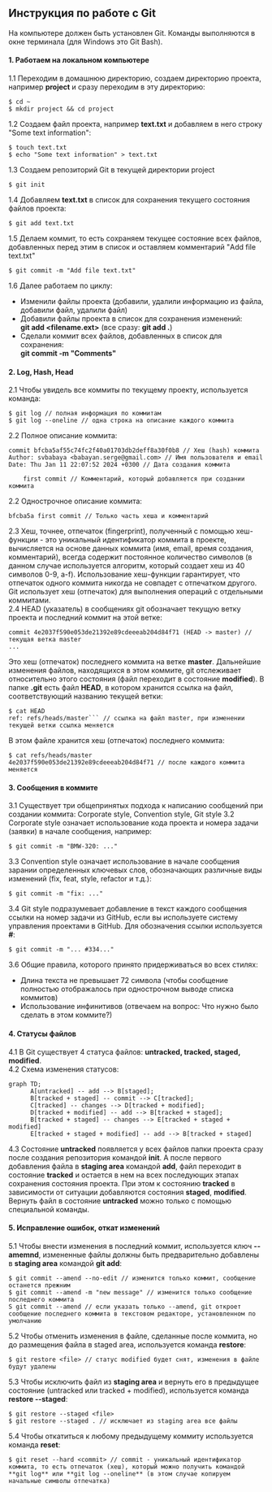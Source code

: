 ## Инструкция по работе с Git
На компьютере должен быть установлен Git. Команды выполняются в окне терминала (для Windows это Git Bash).
#### 1. Работаем на локальном компьютере
1.1 Переходим в домашнюю директорию, создаем директорию проекта, например **project** и сразу переходим в эту директорию:
```
$ cd ~
$ mkdir project && cd project
```
1.2 Создаем файл проекта, например **text.txt** и добавляем в него строку "Some text information":
```
$ touch text.txt
$ echo "Some text information" > text.txt
```
1.3 Создаем репозиторий Git в текущей директории project
```
$ git init
```
1.4 Добавляем **text.txt** в список для сохранения текущего состояния файлов проекта:
```
$ git add text.txt
```
1.5 Делаем коммит, то есть сохраняем текущее состояние всех файлов, добавленных перед этим в список и оставляем комментарий "Add file text.txt"
```
$ git commit -m "Add file text.txt"
```
1.6 Далее работаем по циклу:
* Изменили файлы проекта (добавили, удалили информацию из файла, добавили файл, удалили файл)
* Добавили файлы проекта в список для сохранения изменений:<br>
**git add <filename.ext>** (все сразу: **git add .**)
* Сделали коммит всех файлов, добавленных в список для сохранения:<br>
**git commit -m "Comments"**
#### 2. Log, Hash, Head
2.1 Чтобы увидель все коммиты по текущему проекту, используется команда:
```
$ git log // полная информация по коммитам
$ git log --oneline // одна строка на описание каждого коммита
```
2.2 Полное описание коммита:
```
commit bfcba5af55c74fc2f40a01703db2deff8a30f0b8 // Хеш (hash) коммита
Author: svbabaya <babayan.serge@gmail.com> // Имя пользователя и email
Date: Thu Jan 11 22:07:52 2024 +0300 // Дата создания коммита

    first commit // Комментарий, который добавляется при создании коммита
```
2.2 Однострочное описание коммита:
```
bfcba5a first commit // Только часть хеша и комментарий
```
2.3 Хеш, точнее, отпечаток (fingerprint), полученный с помощью хеш-функции - это уникальный идентификатор коммита в проекте, вычисляется на основе данных коммита (имя, email, время создания, комментарий), всегда содержит постоянное количество символов (в данном случае используется алгоритм, который создает хеш из 40 символов 0-9, a-f). Использование хеш-функции гарантирует, что отпечаток одного коммита никогда не совпадет с отпечатком другого. Git использует хеш (отпечаток) для выполнения операций с отдельными коммитами.<br>
2.4 HEAD (указатель) в сообщениях git обозначает текущую ветку проекта и последний коммит на этой ветке:
```
commit 4e2037f590e053de21392e89cdeeeab204d84f71 (HEAD -> master) // текущая ветка master
...
```
Это хеш (отпечаток) последнего коммита на ветке **master**. Дальнейшие изменения файлов, находящихся в этом коммите, git отслеживает относительно этого состояния (файл переходит в состояние **modified**). В папке **.git** есть файл **HEAD**, в котором хранится ссылка на файл, соответствующий названию текущей ветки:
```
$ cat HEAD
ref: refs/heads/master``` // ссылка на файл master, при изменении текущей ветки ссылка меняется
```
В этом файле хранится хеш (отпечаток) последнего коммита:
```
$ cat refs/heads/master
4e2037f590e053de21392e89cdeeeab204d84f71 // после каждого коммита меняется
```
#### 3. Сообщения в коммите
3.1 Существует три общепринятых подхода к написанию сообщений при создании коммита: Corporate style, Convention style, Git style
3.2 Corporate style означает использование кода проекта и номера задачи (заявки) в начале сообщения, например:
```
$ git commit -m "BMW-320: ..."
```
3.3 Convention style означает использование в начале сообщения зарании определенных ключевых слов, обозначающих различные виды изменений (fix, feat, style, refactor и т.д.):
```
$ git commit -m "fix: ..."
```
3.4 Git style подразумевает добавление в текст каждого сообщения ссылки на номер задачи из GitHub, если вы используете систему управления проектами в GitHub. Для обозначения ссылки используется **#**:
```
$ git commit -m "... #334..."
```
3.6 Общие правила, которого принято придерживаться во всех стилях:
* Длина текста не превышает 72 символа (чтобы сообщение полностью отображалось при однострочном выводе списка коммитов)
* Использование инфинитивов (отвечаем на вопрос: Что нужно было сделать в этом коммите?)
#### 4. Статусы файлов
4.1 В Git cуществует 4 статуса файлов: **untracked, tracked, staged, modified**.<br> 
4.2 Схема изменения статусов:

```mermaid
graph TD;
      A[untracked] -- add --> B[staged];
      B[tracked + staged] -- commit --> C[tracked];
      C[tracked] -- changes --> D[tracked + modified];
      D[tracked + modified] -- add --> B[tracked + staged];
      B[tracked + staged] -- changes --> E[tracked + staged + modified]
      E[tracked + staged + modified] -- add --> B[tracked + staged]
```

4.3 Состояние **untracked** появляется у всех файлов папки проекта сразу после создания репозитория командой **init**. А после первого добавления файла в **staging area** командой **add**, файл переходит в состояние **tracked** и остается в нем на всех последующих этапах сохранения состояния проекта. При этом к состоянию **tracked** в зависимости от ситуации добавляются состояния **staged**, **modified**. Вернуть файл в состояние **untracked** можно только с помощью специальной команды.
#### 5. Исправление ошибок, откат изменений
5.1 Чтобы внести изменения в последний коммит, используется ключ **--amemnd**, измененные файлы должны быть предварительно добавлены в **staging area** командой **git add**:
```
$ git commit --amend --no-edit // изменится только коммит, сообщение останется прежним
$ git commit --amend -m "new message" // изменится только сообщение последнего коммита
S git commit --amend // если указать только --amend, git откроет сообщение последнего коммита в текстовом редакторе, установленном по умолчанию
```
5.2 Чтобы отменить изменения в файле, сделанные после коммита, но до размещения файла в staged area, используется команда **restore**:
```
$ git restore <file> // статус modified будет снят, изменения в файле будут удалены
```
5.3 Чтобы исключить файл из **staging area** и вернуть его в предыдущее состояние (untracked или tracked + modified), используется команда **restore --staged**:
```
$ git restore --staged <file>
$ git restore --staged . // исключает из staging area все файлы
```
5.4 Чтобы откатиться к любому предыдущему коммиту используется команда **reset**:
```
$ git reset --hard <commit> // commit - уникальный идентификатор коммита, то есть отпечаток (хеш), который можно получить командой **git log** или **git log --oneline** (в этом случае копируем начальные символы отпечатка)
```